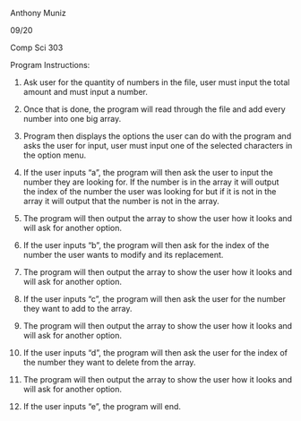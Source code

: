 Anthony Muniz

09/20

Comp Sci 303

Program Instructions:

1. Ask user for the quantity of numbers in the file, user must input the total amount and must input a number.

2. Once that is done, the program will read through the file and add every number into one big array.

3. Program then displays the options the user can do with the program and asks the user for input, user must input one of the selected characters in the option menu.

4. If the user inputs “a”, the program will then ask the user to input the number they are looking for. If the number is in the array it will output the index of the number the user was looking for but if it is not in the array it will output that the number is not in the array.

5. The program will then output the array to show the user how it looks and will ask for another option.

6. If the user inputs “b”, the program will then ask for the index of the number the user wants to modify and its replacement. 

7. The program will then output the array to show the user how it looks and will ask for another option.

8. If the user inputs “c”, the program will then ask the user for the number they want to add to the array.

9. The program will then output the array to show the user how it looks and will ask for another option.

10. If the user inputs “d”, the program will then ask the user for the index of the number they want to delete from the array.

11. The program will then output the array to show the user how it looks and will ask for another option.

12. If the user inputs “e”, the program will end.

